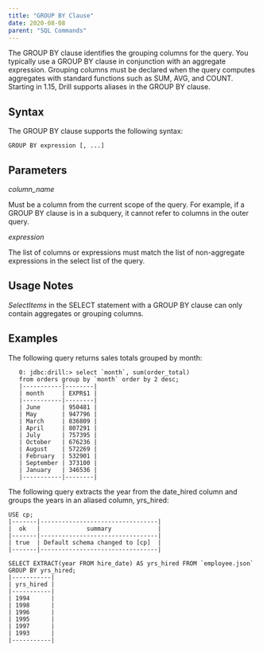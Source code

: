 ```yaml
---
title: "GROUP BY Clause"
date: 2020-08-08
parent: "SQL Commands"
---
```

The GROUP BY clause identifies the grouping columns for the query. You typically use a GROUP BY clause in conjunction with an aggregate expression. Grouping columns must be declared when the query computes aggregates with standard functions such as SUM, AVG, and COUNT. Starting in 1.15, Drill supports aliases in the GROUP BY clause.

## Syntax
The GROUP BY clause supports the following syntax:  


    GROUP BY expression [, ...]
  

## Parameters  
*column_name*  

Must be a column from the current scope of the query. For example, if a GROUP BY clause is in a subquery, it cannot refer to columns in the outer query.

*expression*  

The list of columns or expressions must match the list of non-aggregate expressions in the select list of the query.


## Usage Notes
*SelectItems* in the SELECT statement with a GROUP BY clause can only contain aggregates or grouping columns.


## Examples
The following query returns sales totals grouped by month:  

       0: jdbc:drill:> select `month`, sum(order_total)
       from orders group by `month` order by 2 desc;
       |-----------|--------|
       | month     | EXPR$1 |
       |-----------|--------|
       | June      | 950481 |
       | May       | 947796 |
       | March     | 836809 |
       | April     | 807291 |
       | July      | 757395 |
       | October   | 676236 |
       | August    | 572269 |
       | February  | 532901 |
       | September | 373100 |
       | January   | 346536 |
       |-----------|--------|

The following query extracts the year from the date\_hired column and groups the years in an aliased column, yrs\_hired:  

	USE cp;
	|-------|---------------------------------|
	|  ok   |             summary             |
	|-------|---------------------------------|
	| true  | Default schema changed to [cp]  |
	|-------|---------------------------------|  	
	
	SELECT EXTRACT(year FROM hire_date) AS yrs_hired FROM `employee.json` GROUP BY yrs_hired;
	|-----------|
	| yrs_hired |
	|-----------|
	| 1994      |
	| 1998      |
	| 1996      |
	| 1995      |
	| 1997      |
	| 1993      |
	|-----------|
	


